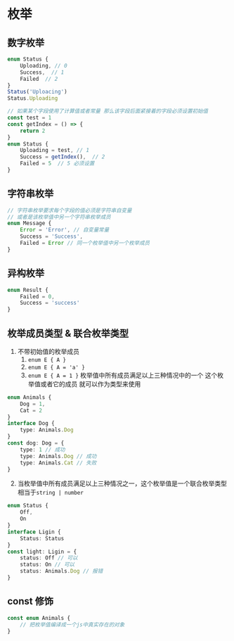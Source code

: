 # 枚举

## 数字枚举
```ts
enum Status {
    Uploading, // 0
    Success,  // 1
    Failed  // 2
}
Status('Uploacing')
Status.Uploading

// 如果某个字段使用了计算值或者常量 那么该字段后面紧接着的字段必须设置初始值
const test = 1
const getIndex = () => {
    return 2
}
enum Status {
    Uploading = test, // 1
    Success = getIndex(),  // 2
    Failed = 5  // 5 必须设置
}
```

## 字符串枚举
```ts
// 字符串枚举要求每个字段的值必须是字符串自变量
// 或者是该枚举值中另一个字符串枚举成员
enum Message {
    Error = 'Error', // 自变量常量
    Success = 'Success',
    Failed = Error // 同一个枚举值中另一个枚举成员
}
```

## 异构枚举
```ts
enum Result {
    Failed = 0,
    Success = 'success'
}
```

## 枚举成员类型 & 联合枚举类型
1. 不带初始值的枚举成员
    1. `enum E { A }`
    2. `enum E { A = 'a' }`
    3. ` enum E { A = 1 } `
    枚举值中所有成员满足以上三种情况中的一个 这个枚举值或者它的成员 就可以作为类型来使用
```ts
enum Animals {
    Dog = 1,
    Cat = 2
}
interface Dog {
    type: Animals.Dog
}
const dog: Dog = {
    type: 1 // 成功
    type: Animals.Dog // 成功
    type: Animals.Cat // 失败
}
```
2. 当枚举值中所有成员满足以上三种情况之一，这个枚举值是一个联合枚举类型
    相当于`string | number`
```ts
enum Status {
    Off,
    On
}
interface Ligin {
    Status: Status
}
const light: Ligin = {
    status: Off // 可以
    status: On // 可以
    status: Animals.Dog // 报错
}
```

## const 修饰
```ts
const enum Animals {
    // 把枚举值编译成一个js中真实存在的对象
}
```